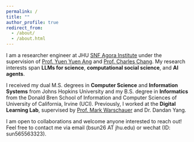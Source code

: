 ```yaml
---
permalink: /
title: ""
author_profile: true
redirect_from: 
  - /about/
  - /about.html
---
```


I am a researcher engineer at JHU [SNF Agora Institute](https://snfagora.jhu.edu/) under the supervision of [Prof. Yuen Yuen Ang](https://snfagora.jhu.edu/person/yuen-yuen-ang/) and [Prof. Charles Chang](https://charleschang.me/). My research interests span **LLMs for science**, **computational social science**, and **AI agents**.

I received my dual M.S. degrees in **Computer Science** and **Information Systems** from Johns Hopkins University and my B.S. degree in **Informatics** from the Donald Bren School of Information and Computer Sciences of University of California, Irvine (UCI). Previously, I worked at the **Digital Learning Lab**, supervised by [Prof. Mark Warschauer](https://markwarschauer.com/) and Dr. Dandan Yang. 

I am open to collaborations and welcome anyone interested to reach out! Feel free to contact me via email (bsun26 AT jhu.edu) or wechat (ID: sun565563323).

